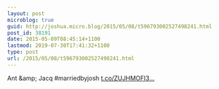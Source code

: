 ```yaml
---
layout: post
microblog: true
guid: http://joshua.micro.blog/2015/05/08/t596793002527498241.html
post_id: 38191
date: 2015-05-09T08:45:14+1100
lastmod: 2019-07-30T17:41:32+1100
type: post
url: /2015/05/08/t596793002527498241.html
---
```

Ant &amp;amp; Jacq #marriedbyjosh [t.co/ZUJHMOFI3...](http://t.co/ZUJHMOFI3m)
